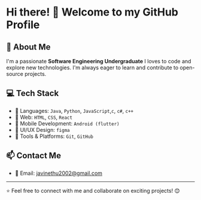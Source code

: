 

# Hi there! 👋 Welcome to my GitHub Profile

## 🚀 About Me

I'm a passionate **Software Engineering Undergraduate** I loves to code and explore new technologies. I'm always eager to learn and contribute to open-source projects. 

## 💻 Tech Stack

- 🔹 Languages:  `Java`, `Python`, `JavaScript`,`c`, `c#`, `c++`
- 🔹 Web: `HTML`, `CSS`, `React`
- 🔹 Mobile Development: `Android (flutter)`
- 🔹 UI/UX Design: `figma` 
- 🔹 Tools & Platforms: `Git`, `GitHub`



## 📫 Contact Me

- 📧 Email: javinethu2002@gmail.com 



---

⭐️ Feel free to connect with me and collaborate on exciting projects! 😊


<!--
**javinethu2000/javinethu2000** is a ✨ _special_ ✨ repository because its `README.md` (this file) appears on your GitHub profile.

Here are some ideas to get you started:

- 🔭 I’m currently working on ...
- 🌱 I’m currently learning ...
- 👯 I’m looking to collaborate on ...
- 🤔 I’m looking for help with ...
- 💬 Ask me about ...
- 📫 How to reach me: ...
- 😄 Pronouns: ...
- ⚡ Fun fact: ...
-->
